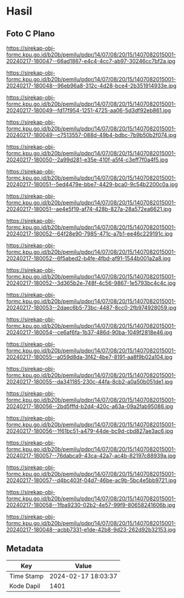 # Hasil

## Foto C Plano

https://sirekap-obj-formc.kpu.go.id/b20b/pemilu/pdpr/14/07/08/20/15/1407082015001-20240217-180047--66ad1867-e4c4-4cc7-ab97-30246cc7bf2a.jpg

https://sirekap-obj-formc.kpu.go.id/b20b/pemilu/pdpr/14/07/08/20/15/1407082015001-20240217-180048--96eb96a8-312c-4d28-bce4-2b351914933e.jpg

https://sirekap-obj-formc.kpu.go.id/b20b/pemilu/pdpr/14/07/08/20/15/1407082015001-20240217-180049--fd17f954-1251-4725-aa06-5d3df92eb861.jpg

https://sirekap-obj-formc.kpu.go.id/b20b/pemilu/pdpr/14/07/08/20/15/1407082015001-20240217-180049--c7513557-088d-49b4-bdbc-7b9b50b2f074.jpg

https://sirekap-obj-formc.kpu.go.id/b20b/pemilu/pdpr/14/07/08/20/15/1407082015001-20240217-180050--2a99d281-e35e-410f-a5f4-c3eff7f0a4f5.jpg

https://sirekap-obj-formc.kpu.go.id/b20b/pemilu/pdpr/14/07/08/20/15/1407082015001-20240217-180051--5ed4479e-bbe7-4429-bca0-9c54b2200c0a.jpg

https://sirekap-obj-formc.kpu.go.id/b20b/pemilu/pdpr/14/07/08/20/15/1407082015001-20240217-180051--ae4e5f19-af74-428b-827a-28a572ea6621.jpg

https://sirekap-obj-formc.kpu.go.id/b20b/pemilu/pdpr/14/07/08/20/15/1407082015001-20240217-180052--64f28e90-7985-471c-a7b1-ee46c229191c.jpg

https://sirekap-obj-formc.kpu.go.id/b20b/pemilu/pdpr/14/07/08/20/15/1407082015001-20240217-180052--6f5abed2-b4fe-4fbd-af91-1544b001a2a8.jpg

https://sirekap-obj-formc.kpu.go.id/b20b/pemilu/pdpr/14/07/08/20/15/1407082015001-20240217-180052--3d365b2e-748f-4c56-9867-1e5793bc4c4c.jpg

https://sirekap-obj-formc.kpu.go.id/b20b/pemilu/pdpr/14/07/08/20/15/1407082015001-20240217-180053--2daec6b5-73bc-4487-8cc0-2fb974928059.jpg

https://sirekap-obj-formc.kpu.go.id/b20b/pemilu/pdpr/14/07/08/20/15/1407082015001-20240217-180054--ce6af6fa-1b37-486d-90ba-1049f2818e46.jpg

https://sirekap-obj-formc.kpu.go.id/b20b/pemilu/pdpr/14/07/08/20/15/1407082015001-20240217-180055--a059d8da-3f42-4be7-8191-aa8f9b02a104.jpg

https://sirekap-obj-formc.kpu.go.id/b20b/pemilu/pdpr/14/07/08/20/15/1407082015001-20240217-180055--da341185-230c-44fa-8cb2-a0a50b051de1.jpg

https://sirekap-obj-formc.kpu.go.id/b20b/pemilu/pdpr/14/07/08/20/15/1407082015001-20240217-180056--2bd5fffd-b2d4-420c-a63a-09a2fab95086.jpg

https://sirekap-obj-formc.kpu.go.id/b20b/pemilu/pdpr/14/07/08/20/15/1407082015001-20240217-180056--1f61bc51-a479-44de-bc9d-cbd827ae3ac6.jpg

https://sirekap-obj-formc.kpu.go.id/b20b/pemilu/pdpr/14/07/08/20/15/1407082015001-20240217-180057--76dabca9-43ca-42a7-ac4b-82197c88939a.jpg

https://sirekap-obj-formc.kpu.go.id/b20b/pemilu/pdpr/14/07/08/20/15/1407082015001-20240217-180057--d4bc403f-04d7-46be-ac9b-5bc4e5bb9721.jpg

https://sirekap-obj-formc.kpu.go.id/b20b/pemilu/pdpr/14/07/08/20/15/1407082015001-20240217-180058--1fba9230-02b2-4e57-99f9-80658241606b.jpg

https://sirekap-obj-formc.kpu.go.id/b20b/pemilu/pdpr/14/07/08/20/15/1407082015001-20240217-180048--acbb7331-e1de-42b8-9d23-262d92b32153.jpg


## Metadata

| Key        | Value               |
| ---------- | ------------------- |
| Time Stamp | 2024-02-17 18:03:37 |
| Kode Dapil | 1401                |



